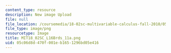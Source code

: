 ```yaml
---
content_type: resource
description: New image Upload
file: null
file_location: /coursemedia/18-02sc-multivariable-calculus-fall-2010/05c06d8d470f001eb1651296bd05e416_MIT18_02SC_L16Brds_11a.png
file_type: image/png
resourcetype: Image
title: MIT18_02SC_L16Brds_11a.png
uid: 05c06d8d-470f-001e-b165-1296bd05e416
---
```

